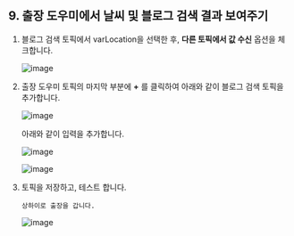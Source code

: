 ## 9. 출장 도우미에서 날씨 및 블로그 검색 결과 보여주기

1. 블로그 검색 토픽에서 varLocation을 선택한 후, **다른 토픽에서 값 수신** 옵션을 체크합니다.

    ![image](https://github.com/user-attachments/assets/73aac30c-3661-4572-8b7f-4e6a8139f70d)


3. 출장 도우미 토픽의 마지막 부분에 **+** 를 클릭하여 아래와 같이 블로그 검색 토픽을 추가합니다.

   ![image](https://github.com/user-attachments/assets/931ee182-b242-4391-bb55-42dacc9bf6ef)

   아래와 같이 입력을 추가합니다.

   ![image](https://github.com/user-attachments/assets/c0439e52-7403-44d0-8550-40cd592a9a76)

   ![image](https://github.com/user-attachments/assets/e2b8a195-9335-4b10-bbd8-7929c26dbc1b)

   
5. 토픽을 저장하고, 테스트 합니다.

    ```
    상하이로 출장을 갑니다.
    ```

     ![image](https://github.com/user-attachments/assets/9e332aab-d6e2-417a-85b0-47962bbe43d7)
